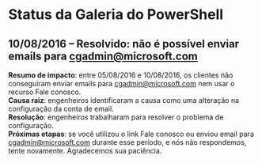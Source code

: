 
Status da Galeria do PowerShell
=========================

## 10/08/2016 – Resolvido: não é possível enviar emails para cgadmin@microsoft.com
__Resumo de impacto__: entre 05/08/2016 e 10/08/2016, os clientes não conseguiram enviar emails para cgadmin@microsoft.com nem usar o recurso Fale conosco.  
__Causa raiz__: engenheiros identificaram a causa como uma alteração na configuração da conta de email.  
__Resolução__: engenheiros trabalharam para resolver o problema de configuração.  
__Próximas etapas__: se você utilizou o link Fale conosco ou enviou email para cgadmin@microsoft.com durante esse período, e nós não respondemos, tente novamente. Agradecemos sua paciência.




<!--HONumber=Sep16_HO2-->


